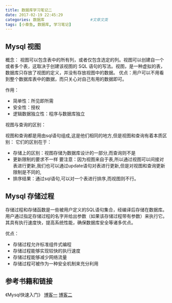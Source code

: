 ```yaml
---
title: 数据库学习笔记二
date: 2017-02-19 22:45:29
categories: 数据库                    #文章文类
tags: [小章鱼, 数据库, 学习笔记]
---
```


## Mysql 视图
概念： 视图可以包含表中的所有列，或者仅包含选定的列。视图可以创建自一个或者多个表，这取决于创建该视图的 SQL 语句的写法。视图，是一种虚拟的表，数据库只存放了视图的定义，并没有存放视图中的数据。
优点：用户可以不用看到整个数据库表中的数据，而只关心对自己有用的数据即可。

作用：
* 简单性：所见即所需
* 安全性：授权
* 逻辑数据独立性：程序与数据库独立


视图与查询的区别：

视图和查询都是用由sql语句组成,这是他们相同的地方,但是视图和查询有着本质区别：
它们的区别在于：
* 存储上的区别：视图存储为数据库设计的一部分,而查询则不是
* 更新限制的要求不一样
要注意：因为视图来自于表,所以通过视图可以间接对表进行更新,我们也可以通过update语句对表进行更新,但是对视图和查询更新限制是不同的,
* 排序结果：通过sql语句,可以对一个表进行排序,而视图则不行。

<!-- more -->

## Mysql 存储过程
存储过程和存储函数是一些被用户定义的SQL语句集合，经编译后存储在数据库。用户通过指定存储过程的名字并给出参数（如果该存储过程带有参数）来执行它。其具有执行速度快，提高系统性能，确保数据库安全等诸多优点。

优点：
* 存储过程允许标准组件式编程
* 存储过程能够实现较快的执行速度
* 存储过程能够减少网络流量
* 存储过程可被作为一种安全机制来充分利用



## 参考书籍和链接
《Mysql快速入门》
[博客一](http://www.cnblogs.com/pony/archive/2008/07/15/1243210.html)
[博客二](http://www.cnmiss.cn/?p=52)
